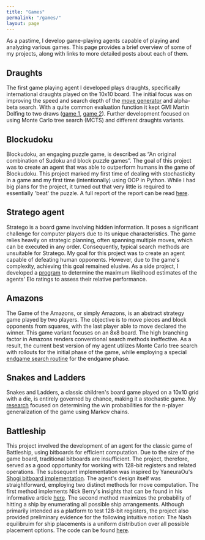 ```yaml
---
title: "Games"
permalink: "/games/"
layout: page
---
```


As a pastime, I develop game-playing agents capable of playing and analyzing various games. This page provides a brief overview of some of my projects, along with links to more detailed posts about each of them.

## Draughts
The first game playing agent I developed plays draughts, specifically international draughts played on the 10x10 board. The initial focus was on improving the speed and search depth of the [move generator](https://daannoordenbos.github.io/draughts-move-generator/) and alpha-beta search. With a quite common evaluation function it kept GMI Martin Dolfing to two draws ([game 1](https://lidraughts.org/tJ21UR4b/black), [game 2](https://lidraughts.org/iaELUv9a/white)). Further development focused on using Monte Carlo tree search (MCTS) and different draughts variants. 

## Blockudoku
Blockudoku, an engaging puzzle game, is described as “An original combination of Sudoku and block puzzle games”. The goal of this project was to create an agent that was able to outperform humans in the game of Blockudoku. This project marked my first time of dealing with stochasticity in a game and my first time (intentionally) using OOP in Python. While I had big plans for the project, it turned out that very little is required to essentially 'beat' the puzzle. A full report of the report can be read [here](https://daannoordenbos.github.io/Blockudoku-Agent/).

## Stratego agent
Stratego is a board game involving hidden information. It poses a significant challenge for computer players due to its unique characteristics. The game relies heavily on strategic planning, often spanning multiple moves, which can be executed in any order. Consequently, typical search methods are unsuitable for Stratego. My goal for this project was to create an agent capable of defeating human opponents. However, due to the game's complexity, achieving this goal remained elusive. As a side project, I developed a [program](https://daannoordenbos.github.io/Bradley-Terry-Intervals/) to determine the maximum likelihood estimates of the agents' Elo ratings to assess their relative performance.

## Amazons
The Game of the Amazons, or simply Amazons, is an abstract strategy game played by two players. The objective is to move pieces and block opponents from squares, with the last player able to move declared the winner. This game variant focuses on an 8x8 board. The high branching factor in Amazons renders conventional search methods ineffective. As a result, the current best version of my agent utilizes Monte Carlo tree search with rollouts for the initial phase of the game, while employing a special [endgame search routine](https://daannoordenbos.github.io/Endgame-play-in-Amazons/) for the endgame phase.

## Snakes and Ladders
Snakes and Ladders, a classic children's board game played on a 10x10 grid with a die, is entirely governed by chance, making it a stochastic game. My [research](https://daannoordenbos.github.io/snakes-ladders/) focused on determining the win probabilities for the n-player generalization of the game using Markov chains.

## Battleship
This project involved the development of an agent for the classic game of Battleship, using bitboards for efficient computation. Due to the size of the game board, traditional bitboards are insufficient. The project, therefore, served as a good opportunity for working with 128-bit registers and related operations. The subsequent implementation was inspired by YaneuraOu's [Shogi bitboard implementation](https://github.com/yaneurao/YaneuraOu/blob/master/source/bitboard.h). The agent's design itself was straightforward, employing two distinct methods for move computation. The first method implements Nick Berry's insights that can be found in his informative article [here](http://www.datagenetics.com/blog/december32011/). The second method maximizes the probability of hitting a ship by enumerating all possible ship arrangements. Although primarily intended as a platform to test 128-bit registers, the project also provided preliminary evidence for the following intuitive notion: The Nash equilibruim for ship placements is a uniform distribution over all possible placement options. The code can be found [here](https://github.com/daannoordenbos/daannoordenbos.github.io/tree/master/featured_code/battleship).
